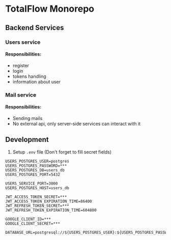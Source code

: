 # TotalFlow Monorepo

## Backend Services

### Users service

#### Responsibilities:
- register
- login
- tokens handling
- information about user

### Mail service

#### Responsibilities:
- Sending mails
- No external api, only server-side services can interact with it

## Development

1. Setup `.env` file (Don't forget to fill secret fields)
```
USERS_POSTGRES_USER=postgres
USERS_POSTGRES_PASSWORD=***
USERS_POSTGRES_DB=users_db
USERS_POSTGRES_PORT=5432

USERS_SERVICE_PORT=3000
USERS_POSTGRES_HOST=users_db

JWT_ACCESS_TOKEN_SECRET=***
JWT_ACCESS_TOKEN_EXPIRATION_TIME=86400
JWT_REFRESH_TOKEN_SECRET=***
JWT_REFRESH_TOKEN_EXPIRATION_TIME=604800

GOOGLE_CLIENT_ID=***
GOOGLE_CLIENT_SECRET=***

DATABASE_URL=postgresql://${USERS_POSTGRES_USER}:${USERS_POSTGRES_PASSWORD}@${USERS_POSTGRES_HOST}:${USERS_POSTGRES_PORT}/${USERS_POSTGRES_DB}
```
